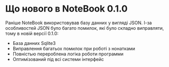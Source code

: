 # Що нового в NoteBook 0.1.0
Раніше NoteBook використовував базу данних у вигляді JSON. І-за особливостей JSON було багато помилок, які було складно виправляти, тому в новій версії 0.1.0:
- База данних Sqlite3
- Виправлення багатьох помилок при роботі з нонатками
- Повністью перероблена логіка роботи программи
- Оптимізований під всі системи інтерфейс